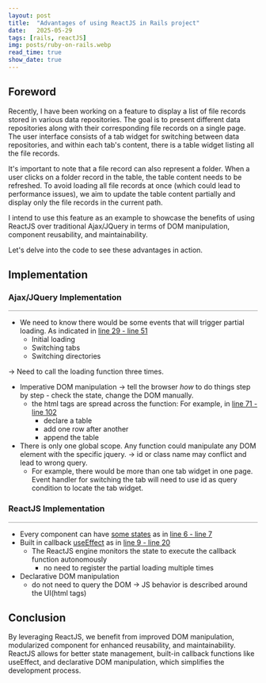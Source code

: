 ```yaml
---
layout: post
title:  "Advantages of using ReactJS in Rails project"
date:   2025-05-29
tags: [rails, reactJS]
img: posts/ruby-on-rails.webp
read_time: true
show_date: true
---
```


## Foreword

Recently, I have been working on a feature to display a list of file records stored in various data repositories. The goal is to present different data repositories along with their corresponding file records on a single page. The user interface consists of a tab widget for switching between data repositories, and within each tab's content, there is a table widget listing all the file records.

It's important to note that a file record can also represent a folder. When a user clicks on a folder record in the table, the table content needs to be refreshed. To avoid loading all file records at once (which could lead to performance issues), we aim to update the table content partially and display only the file records in the current path.

I intend to use this feature as an example to showcase the benefits of using ReactJS over traditional Ajax/JQuery in terms of DOM manipulation, component reusability, and maintainability.

Let's delve into the code to see these advantages in action.

## Implementation

### Ajax/JQuery Implementation
<div style="max-height: 600px; overflow: auto; border: 1px solid #ccc;">
  <script src="https://gist.github.com/bjchris32/e493a3819fef9b55d00dd7cceee67a50.js"></script>
</div>

* We need to know there would be some events that will trigger partial loading. As indicated in [line 29 - line 51](https://gist.github.com/bjchris32/e493a3819fef9b55d00dd7cceee67a50#file-catalog-html-erb-L29-L51)
  * Initial loading
  * Switching tabs
  * Switching directories

-> Need to call the loading function three times.


* Imperative DOM manipulation -> tell the browser *how* to do things step by step - check the state, change the DOM manually.
  * the html tags are spread across the function: For example, in [line 71 - line 102](https://gist.github.com/bjchris32/e493a3819fef9b55d00dd7cceee67a50#file-catalog-html-erb-L71-L102)
    * declare a table
	* add one row after another
	* append the table
* There is only one global scope. Any function could manipulate any DOM element with the specific jquery. -> id or class name may conflict and lead to wrong query.
  * For example, there would be more than one tab widget in one page. Event handler for switching the tab will need to use id as query condition to locate the tab widget.



### ReactJS Implementation
<div style="max-height: 700px; overflow: auto; border: 1px solid #ccc;">
  <script src="https://gist.github.com/bjchris32/024528bc89e3d59abbe30100e18bad49.js"></script>
</div>

* Every component can have [some states](https://react.dev/learn/managing-state) as in [line 6 - line 7](https://gist.github.com/bjchris32/024528bc89e3d59abbe30100e18bad49#file-catalog-jsx-L6-L7)
* Built in callback [useEffect](https://react.dev/learn/synchronizing-with-effects) as in [line 9 - line 20](https://gist.github.com/bjchris32/024528bc89e3d59abbe30100e18bad49#file-catalog-jsx-L9-L20)
  * The ReactJS engine monitors the state to execute the callback function autonomously
    * no need to register the partial loading multiple times
* Declarative DOM manipulation
  * do not need to query the DOM -> JS behavior is described around the UI(html tags)

## Conclusion

By leveraging ReactJS, we benefit from improved DOM manipulation, modularized component for enhanced reusability, and maintainability. ReactJS allows for better state management, built-in callback functions like useEffect, and declarative DOM manipulation, which simplifies the development process.
